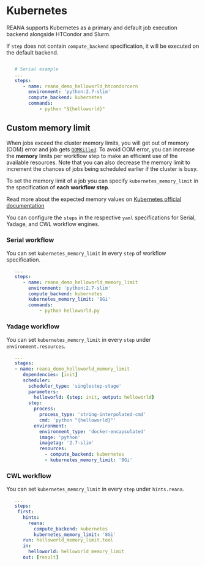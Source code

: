 # Kubernetes

REANA supports Kubernetes as a primary and default job execution backend alongside
HTCondor and Slurm.

If `step` does not contain `compute_backend` specification, it will be executed
on the default backend.

```yaml hl_lines="6"

   # Serial example
   ...
   steps:
      - name: reana_demo_helloworld_htcondorcern
        environment: 'python:2.7-slim'
        compute_backend: kubernetes
        commands:
            - python "${helloworld}"
```

## Custom memory limit

When jobs exceed the cluster memory limits, you will get out of memory (OOM) error and job gets [`OOMKilled`](https://kubernetes.io/docs/concepts/configuration/manage-resources-containers/#requests-and-limits). To avoid OOM error, you can increase the **memory** limits per workflow step to make an efficient use of the available resources. Note that you can also decrease the memory limit to increment the chances of jobs being scheduled earlier if the cluster is busy.

To set the memory limit of a job you can specify `kubernetes_memory_limit` in the specification of **each workflow step**.

Read more about the expected memory values on [Kubernetes official documentation](https://kubernetes.io/docs/concepts/configuration/manage-resources-containers/#meaning-of-memory)

You can configure the `steps` in the respective `yaml` specifications for Serial, Yadage, and CWL workflow engines.

### Serial workflow

You can set `kubernetes_memory_limit` in every `step` of workflow specification.

```yaml hl_lines="6"
   ...
   steps:
      - name: reana_demo_helloworld_memory_limit
        environment: 'python:2.7-slim'
        compute_backend: kubernetes
        kubernetes_memory_limit: '8Gi'
        commands:
            - python helloworld.py
```

### Yadage workflow

You can set `kubernetes_memory_limit` in every `step` under `environment.resources`.

```yaml hl_lines="19"
   ...
   stages:
   - name: reana_demo_helloworld_memory_limit
      dependencies: [init]
      scheduler:
        scheduler_type: 'singlestep-stage'
        parameters:
          helloworld: {step: init, output: helloworld}
        step:
          process:
            process_type: 'string-interpolated-cmd'
            cmd: 'python "{helloworld}"'
          environment:
            environment_type: 'docker-encapsulated'
            image: 'python'
            imagetag: '2.7-slim'
            resources:
              - compute_backend: kubernetes
              - kubernetes_memory_limit: '8Gi'
```

### CWL workflow

You can set `kubernetes_memory_limit` in every `step` under `hints.reana`.

```yaml hl_lines="7"
   ...
   steps:
    first:
      hints:
        reana:
          compute_backend: kubernetes
          kubernetes_memory_limit: '8Gi'
      run: helloworld_memory_limit.tool
      in:
        helloworld: helloworld_memory_limit
      out: [result]
```
